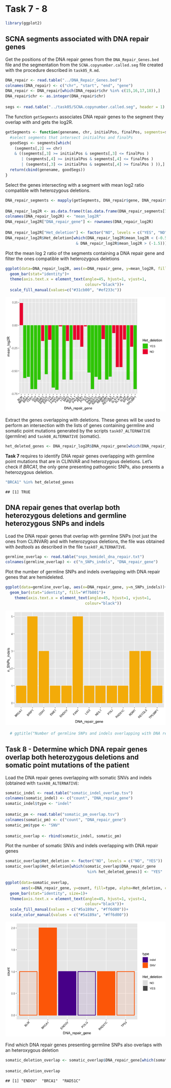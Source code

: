 Task 7 - 8
================

``` r
library(ggplot2)
```

## SCNA segments associated with DNA repair genes

Get the positions of the DNA repair genes from the
`DNA_Repair_Genes.bed` file and the segmentation from the
`SCNA.copynumber.called.seg` file created with the procedure described
in `task05_R.md`.

``` r
DNA_repair <- read.table("../DNA_Repair_Genes.bed")
colnames(DNA_repair) <- c("chr", "start", "end", "gene")
DNA_repair <- DNA_repair[which(DNA_repair$chr %in% c(15,16,17,18)),]
DNA_repair$chr <- as.integer(DNA_repair$chr)

segs <- read.table("../task05/SCNA.copynumber.called.seg", header = 1)
```

The function `getSegments` associates DNA repair genes to the segment
they overlap with and gets the log2R.

``` r
getSegments <- function(genename, chr, initialPos, finalPos, segments=segs){
  #select segments that intersect initialPos and finalPs
  goodSegs <- segments[which(
    (segments[,2] == chr)
    & ((segments[,3] >= initialPos & segments[,3] <= finalPos )
       | (segments[,4] >= initialPos & segments[,4] <= finalPos )
       | (segments[,3] <= initialPos & segments[,4] >= finalPos ) )),]
  return(cbind(genename, goodSegs))
}
```

Select the genes intersecting with a segment with mean log2 ratio
compatible with heterozygous deletions.

``` r
DNA_repair_segments <- mapply(getSegments, DNA_repair$gene, DNA_repair$chr, DNA_repair$start, DNA_repair$end)

DNA_repair_log2R <- as.data.frame(t(as.data.frame(DNA_repair_segments[7,])))
colnames(DNA_repair_log2R) <- "mean_log2R"
DNA_repair_log2R["DNA_repair_gene"] <- rownames(DNA_repair_log2R)

DNA_repair_log2R["Het_deletion"] <- factor("NO", levels = c("YES", "NO"))
DNA_repair_log2R$Het_deletion[which(DNA_repair_log2R$mean_log2R < (-0.5)
                               & DNA_repair_log2R$mean_log2R > (-1.5))] <- "YES"
```

Plot the mean log 2 ratio of the segments containing a DNA repair gene
and filter the ones compatible with heterozygous deletions

``` r
ggplot(data=DNA_repair_log2R, aes(x=DNA_repair_gene, y=mean_log2R, fill=Het_deletion))+
  geom_bar(stat="identity")+
  theme(axis.text.x = element_text(angle=45, hjust=1, vjust=1, 
                                   colour="black"))+
  scale_fill_manual(values=c("#31cb00", "#ef233c"))
```

![](task07_08_R_files/figure-gfm/SCNA_DNARepairGenes-1.png)<!-- -->

Extract the genes overlapping with deletions. These genes will be used
to perform an intersection with the lists of genes containing germline
and somatic point mutations generated by the scripts
`task07_ALTERNATIVE` (germline) and `task08_ALTERNATIVE` (somatic).

``` r
het_deleted_genes <- DNA_repair_log2R$DNA_repair_gene[which(DNA_repair_log2R$Het_deletion=="YES")]
```

**Task 7** requires to identify DNA repair genes overlapping with
germline point mutations that are in CLINVAR and heterozygous deletions.
Let’s check if *BRCA1*, the only gene presenting pathogenic SNPs, also
presents a heterozygous deletion.

``` r
"BRCA1" %in% het_deleted_genes
```

    ## [1] TRUE

## DNA repair genes that overlap both heterozygous deletions and germline heterozygous SNPs and indels

Load the DNA repair genes that overlap with germline SNPs (not just the
ones from CLINVAR) and with heterozygous deletions, the file was
obtained with *bedtools* as described in the file `task07_ALTERNATIVE`.

``` r
germline_overlap <- read.table("snps_hemidel_dna_repair.txt")
colnames(germline_overlap) <- c("n_SNPs_indels", "DNA_repair_gene")
```

Plot the number of germline SNPs and indels overlapping with DNA repair
genes that are hemideleted.

``` r
ggplot(data=germline_overlap, aes(x=DNA_repair_gene, y=n_SNPs_indels))+
  geom_bar(stat="identity", fill="#f7b801")+
    theme(axis.text.x = element_text(angle=45, hjust=1, vjust=1, 
                                   colour="black"))
```

![](task07_08_R_files/figure-gfm/germline_overlap-1.png)<!-- -->

``` r
  # ggtitle("Number of germline SNPs and indels overlapping with DNA repair genes")
```

## Task 8 - Determine which DNA repair genes overlap both heterozygous deletions and somatic point mutations of the patient

Load the DNA repair genes overlapping with somatic SNVs and indels
(obtained with `task08_ALTERNATIVE`:

``` r
somatic_indel <- read.table("somatic_indel_overlap.tsv")
colnames(somatic_indel) <- c("count", "DNA_repair_gene")
somatic_indel$type <- "indel"

somatic_pm <- read.table("somatic_pm_overlap.tsv")
colnames(somatic_pm) <- c("count", "DNA_repair_gene")
somatic_pm$type <- "SNV"

somatic_overlap <- rbind(somatic_indel, somatic_pm)
```

Plot the number of somatic SNVs and indels overlapping with DNA repair
genes

``` r
somatic_overlap$Het_deletion <- factor("NO", levels = c("NO", "YES"))
somatic_overlap$Het_deletion[which(somatic_overlap$DNA_repair_gene 
                                    %in% het_deleted_genes)] <- "YES"

ggplot(data=somatic_overlap, 
       aes(x=DNA_repair_gene, y=count, fill=type, alpha=Het_deletion, col=type))+
  geom_bar(stat="identity", size=1)+
  theme(axis.text.x = element_text(angle=45, hjust=1, vjust=1, 
                                   colour="black"))+
  scale_fill_manual(values = c("#5a189a", "#ff6d00"))+
  scale_color_manual(values = c("#5a189a", "#ff6d00"))
```

![](task07_08_R_files/figure-gfm/somatic_overlap-1.png)<!-- -->

Find which DNA repair genes presenting germline SNPs also overlaps with
an heteroxygous deletion

``` r
somatic_deletion_overlap <- somatic_overlap$DNA_repair_gene[which(somatic_overlap$Het_deletion=="YES")]

somatic_deletion_overlap
```

    ## [1] "ENDOV"  "BRCA1"  "RAD51C"
